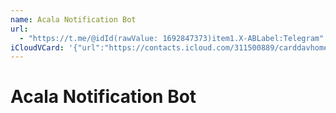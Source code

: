 ```yaml
---
name: Acala Notification Bot
url:
  - "https://t.me/@idId(rawValue: 1692847373)item1.X-ABLabel:Telegram"
iCloudVCard: '{"url":"https://contacts.icloud.com/311500889/carddavhome/card/64A8BEA4-7E1E-47C6-B466-A5837B97C5FC.vcf","etag":"\"kp32n4k4\"","data":"BEGIN:VCARD\r\nVERSION:3.0\r\nFN:\r\nN:;Acala Notification Bot;;;\r\nUID:87EA62EF-19C1-4B74-AA67-2FABDA6DE142\r\nitem1.X-ABLABEL:Telegram\r\nPRODID:-//Apple Inc.//iOS 14.5.1//EN\r\nREV:2025-04-03T22:18:38Z\r\nURL:https://t.me/@idId(rawValue: 1692847373)item1.X-ABLabel:Telegram\r\nORG:;\r\nEND:VCARD"}'
---
```

# Acala Notification Bot
